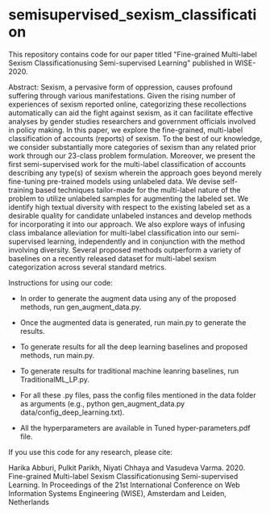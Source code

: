 # semisupervised_sexism_classification

This repository contains code for our paper titled "Fine-grained Multi-label Sexism Classificationusing Semi-supervised Learning" published in WISE-2020.

Abstract:
Sexism, a pervasive form of oppression, causes profound suffering through various manifestations. Given the rising number of experiences of sexism reported online, categorizing these recollections automatically can aid the fight against sexism, as it can facilitate effective analyses by gender studies researchers and government officials involved in policy making. In this paper, we explore the fine-grained, multi-label classification of accounts (reports) of sexism. To the best of our knowledge, we consider substantially more categories of sexism than any related prior work through our 23-class problem formulation. Moreover, we present the first semi-supervised work for the multi-label classification of accounts describing any type(s) of sexism wherein the approach goes beyond merely fine-tuning pre-trained models using unlabeled data. We devise self-training based techniques tailor-made for the multi-label nature of the problem to utilize unlabeled samples for augmenting the labeled set. We identify high textual diversity with respect to the existing labeled set as a desirable quality for candidate unlabeled instances and develop methods for incorporating it into our approach. We also explore ways of infusing class imbalance alleviation for multi-label classification into our semi-supervised learning, independently and in conjunction with the method involving diversity. Several proposed methods outperform a variety of baselines on a recently released dataset for multi-label sexism categorization across several standard metrics.

Instructions for using our code:

- In order to generate the augment data using any of the proposed methods, run gen_augment_data.py.

- Once the augmented data is generated, run main.py to generate the results.

- To generate results for all the deep learning baselines and proposed methods, run main.py.

- To generate results for traditional machine leanring baselines, run TraditionalML_LP.py.

- For all these .py files, pass the config files mentioned in the data folder as arguments (e.g., python gen_augment_data.py data/config_deep_learning.txt).

- All the hyperparameters are available in Tuned hyper-parameters.pdf file.

If you use this code for any research, please cite:

Harika Abburi, Pulkit Parikh, Niyati Chhaya and Vasudeva Varma. 2020. Fine-grained Multi-label Sexism Classificationusing Semi-supervised Learning. In Proceedings of the 21st International Conference on Web Information Systems Engineering (WISE), Amsterdam and Leiden, Netherlands

